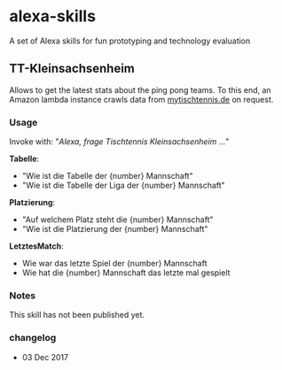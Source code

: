 # alexa-skills
A set of Alexa skills for fun prototyping and technology evaluation

## TT-Kleinsachsenheim
Allows to get the latest stats about the ping pong teams. To this end, an Amazon lambda instance crawls data from [mytischtennis.de](https://www.mytischtennis.de/clicktt/home) on request.

### Usage
Invoke with: "*Alexa, frage Tischtennis Kleinsachsenheim ...*" 

**Tabelle**:

*  "Wie ist die Tabelle der {number} Mannschaft" 
*  "Wie ist die Tabelle der Liga der {number} Mannschaft"

**Platzierung**:

* "Auf welchem Platz steht die {number} Mannschaft"
* "Wie ist die Platzierung der {number} Mannschaft"

**LetztesMatch**:

* Wie war das letzte Spiel der {number} Mannschaft
* Wie hat die {number} Mannschaft das letzte mal gespielt


### Notes

This skill has not been published yet.

### changelog
* 03 Dec 2017

